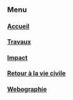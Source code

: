 ### Menu

#### [Accueil](index.html "Accueil du site internet")

#### [Travaux](fichier1.html "Travaux réaliser par : ")

#### [Impact](fichier2.html "Impact sur le reste du monde")

#### [Retour à la vie civile](fichier4.html)

#### [Webographie](fichier3.html "Webographie du site internet")
